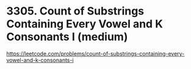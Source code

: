 # 3305. Count of Substrings Containing Every Vowel and K Consonants I (medium)

https://leetcode.com/problems/count-of-substrings-containing-every-vowel-and-k-consonants-i
